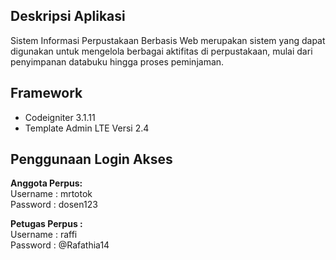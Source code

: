 ## Deskripsi Aplikasi
Sistem Informasi Perpustakaan Berbasis Web merupakan sistem yang dapat digunakan untuk mengelola berbagai aktifitas di perpustakaan, mulai dari penyimpanan databuku hingga proses peminjaman.


##  Framework
* Codeigniter 3.1.11
* Template Admin LTE  Versi 2.4

## Penggunaan Login Akses

<b>Anggota Perpus: </b>
<br/>
Username : mrtotok
<br/>
Password : dosen123

<b>Petugas Perpus :</b>
<br/>
Username : raffi
<br/>
Password : @Rafathia14


